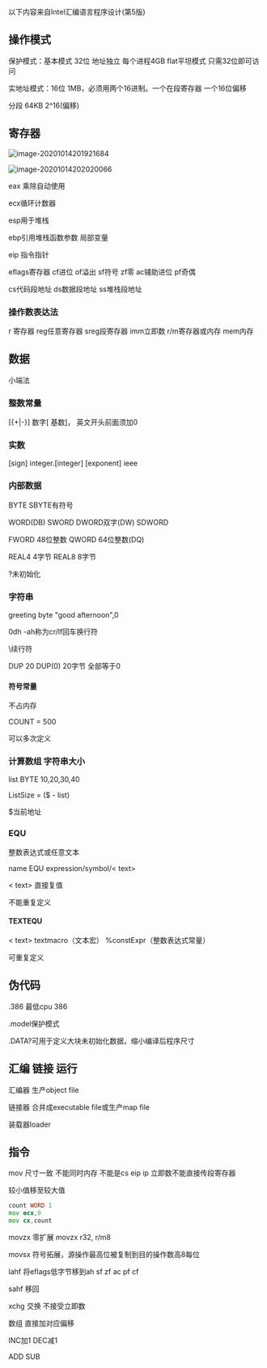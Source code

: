 以下内容来自Intel汇编语言程序设计(第5版)

## 操作模式

保护模式：基本模式 32位 地址独立 每个进程4GB flat平坦模式 只需32位即可访问

实地址模式：16位 1MB，必须用两个16进制。一个在段寄存器 一个16位偏移



分段 64KB 2^16(偏移) 

## 寄存器

![image-20201014201921684](https://raw.githubusercontent.com/csjue/csjue.github.io/master/_posts/images/20201014201928.png)

![image-20201014202020066](https://raw.githubusercontent.com/csjue/csjue.github.io/master/_posts/images/20201014202125.png)

eax 乘除自动使用

ecx循环计数器

esp用于堆栈

ebp引用堆栈函数参数 局部变量

eip 指令指针

eflags寄存器 cf进位 of溢出 sf符号 zf零 ac辅助进位 pf奇偶

cs代码段地址 ds数据段地址 ss堆栈段地址

### 操作数表达法

r 寄存器 reg任意寄存器 sreg段寄存器 imm立即数 r/m寄存器或内存 mem内存

## 数据

小端法

### 整数常量

[{+|-}] 数字[ 基数]， 英文开头前面须加0

### 实数

[sign] integer.[integer] [exponent] ieee

### 内部数据

BYTE SBYTE有符号

WORD(DB) SWORD DWORD双字(DW) SDWORD

FWORD 48位整数 QWORD 64位整数(DQ) 

REAL4 4字节 REAL8 8字节

?未初始化

### 字符串

greeting byte "good afternoon",0

0dh -ah称为cr/lf回车换行符 

\续行符



DUP 20 DUP(0)  20字节 全部等于0

#### 符号常量

不占内存

COUNT = 500

可以多次定义

### 计算数组 字符串大小

list BYTE 10,20,30,40

ListSize = ($ - list)

$当前地址

### EQU

整数表达式或任意文本

name EQU expression/symbol/< text>

< text> 直接复值

不能重复定义

#### TEXTEQU

< text> textmacro（文本宏） %constExpr（整数表达式常量）

可重复定义

## 伪代码

.386 最低cpu 386

.model保护模式

.DATA?可用于定义大块未初始化数据，缩小编译后程序尺寸

## 汇编 链接 运行

汇编器 生产object file

链接器 合并成executable file或生产map file

装载器loader

## 指令

mov 尺寸一致 不能同时内存 不能是cs eip ip 立即数不能直接传段寄存器

较小值移至较大值

~~~asm
count WORD 1
mov ecx,0
mov cx,count
~~~

movzx 零扩展 movzx r32, r/m8

movsx 符号拓展，源操作最高位被复制到目的操作数高8每位

lahf 将eflags低字节移到ah sf zf ac pf cf

sahf 移回



xchg 交换 不接受立即数

数组 直接加对应偏移



INC加1 DEC减1

ADD SUB